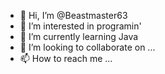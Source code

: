 - 👋 Hi, I’m @Beastmaster63
- 👀 I’m interested in programin'
- 🌱 I’m currently learning Java
- 💞️ I’m looking to collaborate on ...
- 📫 How to reach me ...

<!---
Beastmaster63/Beastmaster63 is a ✨ special ✨ repository because its `README.md` (this file) appears on your GitHub profile.
You can click the Preview link to take a look at your changes.
--->

